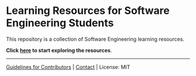 # Learning Resources for Software Engineering Students

This repository is a collection of Software Engineering learning resources.

**Click [here](index.html) to start exploring the resources**.

---

[Guidelines for Contributors](GuidelinesForContributors.md) | [Contact](Contact.md) | License: MIT
